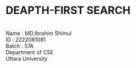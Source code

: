 <h1>DEAPTH-FIRST SEARCH</h1>
<br>
Name : MD.Ibrahim Shimul
<br>
ID : 2222081081
<br>
Batch : 57A
<br>
Department of CSE
<br>
Uttara University
